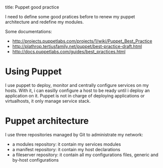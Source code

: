title: Puppet good practice

I need to define some good pratices before to renew my puppet architecture and redefine my modules.

Some documentations:

* http://projects.puppetlabs.com/projects/1/wiki/Puppet_Best_Practice
* http://plathrop.tertiusfamily.net/puppet/best-practice-draft.html
* http://docs.puppetlabs.com/guides/best_practices.html

Using Puppet
============

I use puppet to deploy, monitor and centrally configure services on my hosts. With it, i can easilly configure a host to be ready until i deploy an application on it. Puppet is not in charge of deploying applications or virtualhosts, it only manage service stack.

Puppet architecture
===================

I use three repositories managed by Git to administrate my network:

* a modules repository: it contain my services modules
* a manifest repository: it contain my host declarations
* a fileserver repository: it contain all my configurations files, generic and by-host configurations
